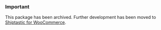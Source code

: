 ### Important

This package has been archived. Further development has been moved to [Shiptastic for WooCommerce](https://github.com/vendidero/shiptastic-for-woocommerce/).
